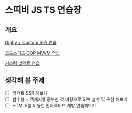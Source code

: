 # 스띠비 JS TS 연습장

## 개요
 [Giphy + Custom SPA 연습](https://github.com/hyunjaesung/stevy_js_practice/tree/main/src/custom-spa-giphy)

 [코드스피츠 OOP MVVM 연습](https://github.com/hyunjaesung/stevy_js_practice/tree/main/src/oop-js-mvvm)

 [커스텀 리액트 연습](https://github.com/hyunjaesung/stevy_js_practice/tree/main/src/custom-react)


## 생각해 볼 주제
- [ ] 리액트 SSR 해보기
- [ ] 함수형 + 객체지향 공부한 것 바탕으로 SPA 설계 및 구현 해보기
- [ ] HTML5를 이용한 인터렉티브 개발 연습해보기
